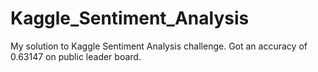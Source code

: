 # Kaggle_Sentiment_Analysis
My solution to Kaggle Sentiment Analysis challenge.
Got an accuracy of 0.63147 on public leader board.
